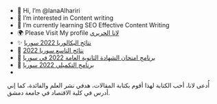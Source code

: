 - 👋 Hi, I’m @lanaAlhariri
- 👀 I’m interested in Content writing
- 🌱 I’m currently learning SEO Effective Content Writing
- 🌍 Please Visit My profile <a href="https://faharas.net/author/user-name/" title="your name">لانا الحريري</a>
- ✨ <a href="https://faharas.net/news/baccalaureate-results-in-syria/" title="/baccalaureate-results-in-syria/">نتائج البكالوريا 2022 سوريا</a>
- 🙌 <a href="https://faharas.net/news/results-ninth-grade-syria/" title="results-ninth-grade-syria">نتائج التاسع سوريا 2022</a>
- 🙌 <a href="https://faharas.net/news/high-school-examination-program/" title="high-school-examination-program">برنامج امتحان الشهادة الثانوية العامة 2022 في سوريا</a>
- 🙌 <a href="https://faharas.net/news/supplementary-program-syria/" title="supplementary-program-syria">برنامج التكميلي 2022 سوريا</a>
- 
أُدعى لانا، أحب الكتابة لهذا أقوم بكتابة المقالات، هدفي نشر العلم والفائدة، كما إني أدرس في كلية الاقتصاد في جامعة دمشق.

